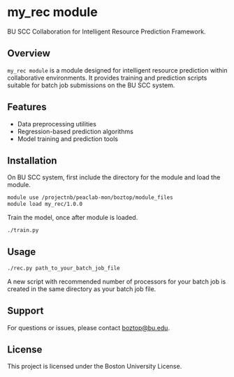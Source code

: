 # my_rec module
BU SCC Collaboration for Intelligent Resource Prediction Framework.
## Overview

`my_rec module` is a module designed for intelligent resource prediction within collaborative environments. It provides training and prediction scripts suitable for batch job submissions on the BU SCC system.

## Features

- Data preprocessing utilities
- Regression-based prediction algorithms
- Model training and prediction tools

## Installation

On BU SCC system, first include the directory for the module and load the module.

```bash
module use /projectnb/peaclab-mon/boztop/module_files
module load my_rec/1.0.0
```
Train the model, once after module is loaded.

```bash
./train.py
```

## Usage

```bash
./rec.py path_to_your_batch_job_file
```
A new script with recommended number of processors for your batch job is created in the same directory as your batch job file.


## Support

For questions or issues, please contact [boztop@bu.edu](mailto:boztop@bu.edu).

## License

This project is licensed under the Boston University License.

